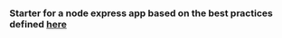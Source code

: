 ### Starter for a node express app based on the best practices defined [here](https://github.com/i0natan/nodebestpractices)